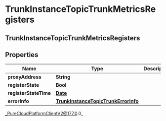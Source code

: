 # TrunkInstanceTopicTrunkMetricsRegisters

## TrunkInstanceTopicTrunkMetricsRegisters

## Properties

|Name | Type | Description | Notes|
|------------ | ------------- | ------------- | -------------|
| **proxyAddress** | **String** |  | [optional] |
| **registerState** | **Bool** |  | [optional] |
| **registerStateTime** | [**Date**](Date) |  | [optional] |
| **errorInfo** | [**TrunkInstanceTopicTrunkErrorInfo**](TrunkInstanceTopicTrunkErrorInfo) |  | [optional] |



_PureCloudPlatformClientV2@177.0.0_
